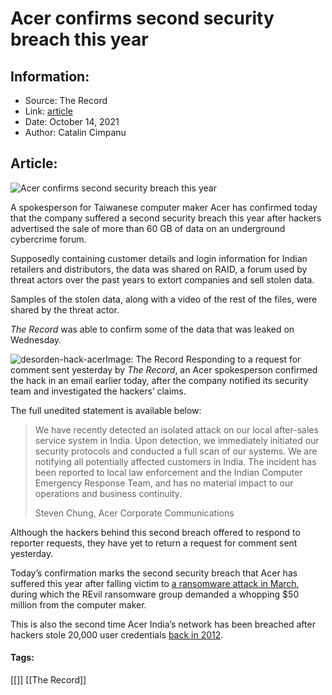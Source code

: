 # Acer confirms second security breach this year
### 

## Information:
+ Source: The Record
+ Link: [article](https://therecord.media/acer-confirms-second-security-breach-this-year/)
+ Date: October 14, 2021
+ Author: Catalin Cimpanu


## Article:
![Acer confirms second security breach this year](https://therecord.media/wp-content/uploads/2021/03/Acer.jpg)

A spokesperson for Taiwanese computer maker Acer has confirmed today that the company suffered a second security breach this year after hackers advertised the sale of more than 60 GB of data on an underground cybercrime forum.


Supposedly containing customer details and login information for Indian retailers and distributors, the data was shared on RAID, a forum used by threat actors over the past years to extort companies and sell stolen data.


Samples of the stolen data, along with a video of the rest of the files, were shared by the threat actor.


*The Record* was able to confirm some of the data that was leaked on Wednesday.


![desorden-hack-acer](https://www-therecord.recfut.com/wp-content/uploads/2021/10/desorden-hack-acer.jpg)Image: The Record
Responding to a request for comment sent yesterday by *The Record*, an Acer spokesperson confirmed the hack in an email earlier today, after the company notified its security team and investigated the hackers’ claims.


The full unedited statement is available below:



> We have recently detected an isolated attack on our local after-sales service system in India. Upon detection, we immediately initiated our security protocols and conducted a full scan of our systems. We are notifying all potentially affected customers in India. The incident has been reported to local law enforcement and the Indian Computer Emergency Response Team, and has no material impact to our operations and business continuity.
> 
> Steven Chung, Acer Corporate Communications


Although the hackers behind this second breach offered to respond to reporter requests, they have yet to return a request for comment sent yesterday.


Today’s confirmation marks the second security breach that Acer has suffered this year after falling victim to [a ransomware attack in March](https://therecord.media/ransomware-gang-demands-50-million-from-computer-maker-acer/), during which the REvil ransomware group demanded a whopping $50 million from the computer maker.


This is also the second time Acer India’s network has been breached after hackers stole 20,000 user credentials [back in 2012](https://www.databreaches.net/acer-india-hacked-20000-user-credentails-leaked/).





#### Tags:
[[]] [[The Record]]
